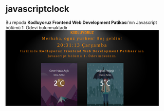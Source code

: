 # javascriptclock

Bu repoda <strong>Kodluyoruz Frontend Web Development Patikası</strong>'nın Javascript bölümü 1. Ödevi bulunmaktadir <br>
<img src="kodluyoruz-js-odev-1.png" alt="screenshot">
